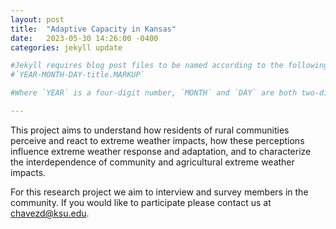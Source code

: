 ```yaml
---
layout: post
title:  "Adaptive Capacity in Kansas"
date:   2023-05-30 14:26:00 -0400
categories: jekyll update

#Jekyll requires blog post files to be named according to the following format:
#`YEAR-MONTH-DAY-title.MARKUP`

#Where `YEAR` is a four-digit number, `MONTH` and `DAY` are both two-digit numbers, and `MARKUP` is the file extension representing the format used in the file. After that, include the necessary front matter. Take a look at the source for this post to get an idea about how it works.

---
```

This project aims to understand how residents of rural communities perceive and react to extreme weather impacts, how these perceptions influence extreme weather response and adaptation, and to characterize the interdependence of community and agricultural extreme weather impacts.

For this research project we aim to interview and survey members in the community. If you would like to participate please contact us at chavezd@ksu.edu.

